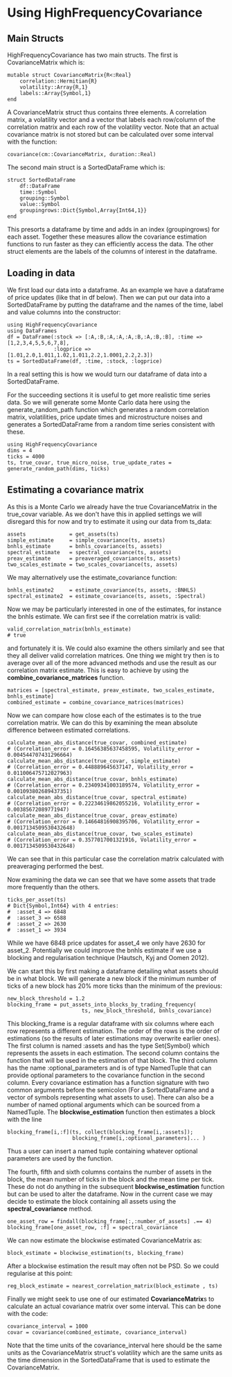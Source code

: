 
# Using HighFrequencyCovariance

## Main Structs

HighFrequencyCovariance has two main structs. The first is CovarianceMatrix which is:

```
mutable struct CovarianceMatrix{R<:Real}
    correlation::Hermitian{R}
    volatility::Array{R,1}
    labels::Array{Symbol,1}
end
```
A CovarianceMatrix struct thus contains three elements. A correlation matrix, a volatility vector and a vector that labels each row/column of the correlation matrix and each row of the volatility vector. Note that an actual covariance matrix is not stored but can be calculated over some interval with the function:
```
covariance(cm::CovarianceMatrix, duration::Real)
```

The second main struct is a SortedDataFrame which is:
```
struct SortedDataFrame
    df::DataFrame
    time::Symbol
    grouping::Symbol
    value::Symbol
    groupingrows::Dict{Symbol,Array{Int64,1}}
end
```
This presorts a dataframe by time and adds in an index (groupingrows) for each asset. Together these measures allow the covariance estimation functions to run faster as they can efficiently access the data. The other struct elements are the labels of the columns of interest in the dataframe.

## Loading in data

We first load our data into a dataframe. As an example we have a dataframe of price updates (like that in df below).
Then we can put our data into a SortedDataFrame by putting the dataframe and the names of the time, label and value columns into the constructor:
```
using HighFrequencyCovariance
using DataFrames
df = DataFrame(:stock => [:A,:B,:A,:A,:A,:B,:A,:B,:B], :time => [1,2,3,4,5,5,6,7,8],
               :logprice => [1.01,2.0,1.011,1.02,1.011,2.2,1.0001,2.2,2.3])
ts = SortedDataFrame(df, :time, :stock, :logprice)
```
In a real setting this is how we would turn our dataframe of data into a SortedDataFrame.

For the succeeding sections it is useful to get more realistic time series data. So we will generate some Monte Carlo data here using the generate\_random\_path function which generates a random correlation matrix, volatilities, price update times and microstructure noises and generates a SortedDataFrame from a random time series consistent with these.
```
using HighFrequencyCovariance
dims = 4
ticks = 4000
ts, true_covar, true_micro_noise, true_update_rates = generate_random_path(dims, ticks)
```

## Estimating a covariance matrix

As this is a Monte Carlo we already have the true CovarianceMatrix in the true\_covar variable. As we don't have this in applied settings we will disregard this for now and try to estimate it using our data from ts\_data:
```
assets              = get_assets(ts)
simple_estimate     = simple_covariance(ts, assets)
bnhls_estimate      = bnhls_covariance(ts, assets)
spectral_estimate   = spectral_covariance(ts, assets)
preav_estimate      = preaveraged_covariance(ts, assets)
two_scales_estimate = two_scales_covariance(ts, assets)
```
We may alternatively use the estimate\_covariance function:

```
bnhls_estimate2     = estimate_covariance(ts, assets, :BNHLS)
spectral_estimate2  = estimate_covariance(ts, assets, :Spectral)
```

Now we may be particularly interested in one of the estimates, for instance the bnhls estimate. We can first see if the correlation matrix is valid:
```
valid_correlation_matrix(bnhls_estimate)
# true
```
and fortunately it is. We could also examine the others similarly and see that they all deliver valid correlation matrices. One thing we might try then is to average over all of the more advanced methods and use the result as our correlation matrix estimate. This is easy to achieve by using the **combine\_covariance\_matrices** function.
```
matrices = [spectral_estimate, preav_estimate, two_scales_estimate, bnhls_estimate]
combined_estimate = combine_covariance_matrices(matrices)
```

Now we can compare how close each of the estimates is to the true correlation matrix. We can do this by examining the mean absolute difference between estimated correlations.
```
calculate_mean_abs_distance(true_covar, combined_estimate)
# (Correlation_error = 0.16456385637458595, Volatility_error = 0.004544707431296664)
calculate_mean_abs_distance(true_covar, simple_estimate)
# (Correlation_error = 0.448889645637147, Volatility_error = 0.011006475712027963)
calculate_mean_abs_distance(true_covar, bnhls_estimate)
# (Correlation_error = 0.23409341003189574, Volatility_error = 0.001093802689437351)
calculate_mean_abs_distance(true_covar, spectral_estimate)
# (Correlation_error = 0.22234619862055216, Volatility_error = 0.00385672089771947)
calculate_mean_abs_distance(true_covar, preav_estimate)
# (Correlation_error = 0.14664816908395706, Volatility_error = 0.0017134509530432648)
calculate_mean_abs_distance(true_covar, two_scales_estimate)
# (Correlation_error = 0.3577017001321916, Volatility_error = 0.0017134509530432648)
```
We can see that in this particular case the correlation matrix calculated with preaveraging performed the best.

Now examining the data we can see that we have some assets that trade more frequently than the others.
```
ticks_per_asset(ts)
# Dict{Symbol,Int64} with 4 entries:
#  :asset_4 => 6848
#  :asset_3 => 6588
#  :asset_2 => 2630
#  :asset_1 => 3934
```
While we have 6848 price updates for asset\_4 we only have 2630 for asset\_2. Potentially we could improve the bnhls estimate if we use a blocking and regularisation technique (Hautsch, Kyj and Oomen  2012).

We can start this by first making a dataframe detailing what assets should be in what block.
We will generate a new block if the minimum number of ticks of a new block has 20% more ticks than the minimum of the previous:
```
new_block_threshold = 1.2
blocking_frame = put_assets_into_blocks_by_trading_frequency(
                        ts, new_block_threshold, bnhls_covariance)
```
This blocking\_frame is a regular dataframe with six columns where each row represents a different estimation. The order of the rows is the order of estimations (so the results of later estimations may overwrite earlier ones). The first column is named :assets and has the type Set{Symbol} which represents the assets
in each estimation. The second column contains the function that will be used in the estimation of that block. The third column has the name :optional\_parameters and is of type NamedTuple that can provide optional parameters to the covariance function in the second column.
Every covariance estimation has a function signature with two common arguments before the semicolon (For a SortedDataFrame and a vector of symbols representing what assets to use). There can also be a number of named optional arguments which can be sourced from a NamedTuple.
The **blockwise\_estimation** function then estimates a block with the line
```
blocking_frame[i,:f](ts, collect(blocking_frame[i,:assets]);
                     blocking_frame[i,:optional_parameters]... )
```
Thus a user can insert a named tuple containing whatever optional parameters are used by the function.

The fourth, fifth and sixth columns contains the number of assets in the block, the mean number of ticks in the block and the mean time per tick.
These do not do anything in the subsequent **blockwise\_estimation** function but can be used to alter the dataframe.
Now in the current case we may decide to estimate the block containing all assets using the **spectral\_covariance** method.
```
one_asset_row = findall(blocking_frame[:,:number_of_assets] .== 4)
blocking_frame[one_asset_row, :f] = spectral_covariance
```

We can now estimate the blockwise estimated CovarianceMatrix as:
```
block_estimate = blockwise_estimation(ts, blocking_frame)
```
After a blockwise estimation the result may often not be PSD. So we could regularise at this point:
```
reg_block_estimate = nearest_correlation_matrix(block_estimate , ts)
```
Finally we might seek to use one of our estimated **CovarianceMatrix**s to calculate an actual covariance matrix over some interval. This can be done with the code:
```
covariance_interval = 1000
covar = covariance(combined_estimate, covariance_interval)
```
Note that the time units of the covariance\_interval here should be the same units as the CovarianceMatrix struct's volatility which are the same units as the time dimension in the SortedDataFrame that is used to estimate the CovarianceMatrix.
